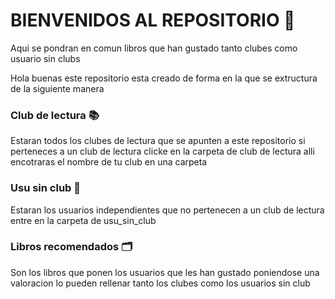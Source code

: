 # BIENVENIDOS AL REPOSITORIO 📘

Aqui se pondran en comun libros que han gustado tanto clubes como usuario sin clubs

Hola buenas este repositorio esta creado de forma en la que se extructura de la siguiente manera

### Club de lectura 📚
Estaran todos los clubes de lectura que se apunten a este repositorio si perteneces a un club de lectura clicke en la carpeta de club de lectura alli encotraras el nombre de tu club en una carpeta 
### Usu sin club 📙
Estaran los usuarios independientes que no pertenecen a un club de lectura entre en la carpeta de usu_sin_club
### Libros recomendados 🗂️
Son los libros que ponen los usuarios que les han gustado poniendose una valoracion lo pueden rellenar tanto los clubes como los usuarios sin club 